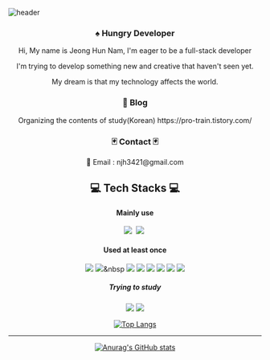 ![header](https://capsule-render.vercel.app/api?type=waving&color=gradient&height=300&section=header&text=Welcome%20&fontSize=90&desc=To%20My%20Github&descAlignY=70)

<div align='center'>
<h3> ♠️ Hungry Developer</h3>
</div>

<div align='center'><p>Hi, My name is Jeong Hun Nam, I'm eager to be a full-stack developer </p> 
<p>I'm trying to develop something new and creative that haven't seen yet. </p>
<p>My dream is that my technology affects the world.</p>
</div>
<div align='center'>
<h3> 📓 Blog  </h3>
Organizing the contents of study(Korean) 
https://pro-train.tistory.com/

<h3> 🃏 Contact 🃏 </h3>
📧 Email : njh3421@gmail.com
</div>

<div align='center'>
<h2> 💻 Tech Stacks 💻 </h2>
<h4> Mainly use </h4>
<img src="https://img.shields.io/badge/JavaScript-E95420?style=flat-square&logo=JavaScript&logoColor=white"/></a>&nbsp
<img src="https://img.shields.io/badge/React-61DAFB?style=flat-square&logo=React&logoColor=white"/></a>&nbsp


<h4> Used at least once </h4>

<img src="https://img.shields.io/badge/Vue.js-4FC08D?style=flat-square&logo=Vue.js&logoColor=white"/></a>
<img src="https://img.shields.io/badge/Python-3766AB?style=flat-square&logo=Python&logoColor=white"/></a>&nbsp
<img src="https://img.shields.io/badge/Node.js-339933?style=flat-square&logo=Node.js&logoColor=white"/></a>
<img src="https://img.shields.io/badge/Three.js-000000?style=flat-square&logo=Three.js&logoColor=white"/></a>
<img src="https://img.shields.io/badge/JSP & PHP-006600?style=flat-square&logo=JSP&logoColor=white"/></a>
<img src="https://img.shields.io/badge/Linux-FCC624?style=flat-square&logo=Linux&logoColor=white"/></a>
<img src="https://img.shields.io/badge/Amazon AWS-232F3E?style=flat-square&logo=Amazon AWS&logoColor=white"/></a>
<img src="https://img.shields.io/badge/JAVA-B1361E?style=flat-square&logo=JAVA&logoColor=white"/></a>

<h5> Trying to study </h5>
<img src="https://img.shields.io/badge/Go-00ADD8?style=flat-square&logo=Go&logoColor=white"/></a>
<img src="https://img.shields.io/badge/Next.js-000000?style=flat-square&logo=Next.js&logoColor=white"/></a>

[![Top Langs](https://github-readme-stats.vercel.app/api/top-langs/?username=pydevjeong&layout=compact)](https://github.com/anuraghazra/github-readme-stats)

***

[![Anurag's GitHub stats](https://github-readme-stats.vercel.app/api?username=pydevjeong&count_private=true&show_icons=true&theme=yeblu)](https://github.com/anuraghazra/github-readme-stats)

</div>




